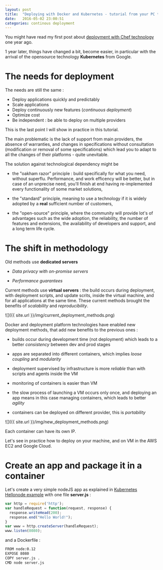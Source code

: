 ```yaml
---
layout: post
title:  "Deploying with Docker and Kubernetes - tutorial from your PC to AWS EC2, Google cloud or any private servers"
date:   2016-05-02 23:00:51
categories: continous deployment
---
```


You might have read my first post about [deployment with Chef technology](http://christopher5106.github.io/continous/deployment/2015/03/17/deployment-from-your-pc-to-your-cloud-best-practice.html) one year ago.

1 year later, things have changed a bit, become easier, in particular with the arrival of the opensource technology **Kubernetes** from Google.

# The needs for deployment

The needs are still the same :

- Deploy applications quickly and predictably
- Scale applications
- Deploy continuously new features (*continuous deployment*)
- Optimize cost
- Be independent : be able to deploy on multiple providers

This is the last point I will show in practice in this tutorial.

The main problematic is the lack of support from main providers, the absence of warranties, and changes in specifications without consultation (modification or removal of some specifications) which lead you to adapt to all the changes of their platforms - quite unevitable.

The solution against technological dependency might be

- the "oakham razor" principle : build specifically for what you need, without superflu. Performance, and work efficency will be better, but in case of an unprecise need, you'll finish at end having re-implemented every functionality of some market solutions,

- the "standard" principle, meaning to use a technology if it is widely adopted by a **real** sufficient number of customers,

- the "open-source" principle, where the community will provide lot's of advantages such as the wide adoption, the reliability, the number of features and extensions, the availability of developers and support, and a long term life cycle.

# The shift in methodology

Old methods use **dedicated servers**

- *Data privacy with on-promise servers*

- *Performance guarantees*

Current methods use **virtual servers** : the build occurs during deployment, with deployment scripts, and update scrits, inside the virtual machine, and for all applications at the same time. These current methods brought the benefits of *scalability* and *reproducibility*.

![]({{ site.url }}/img/current_deployment_methods.png)

Docker and deployment platform technologies have enabled new deployment methods, that add new benefits to the previous ones :

- builds occur during development time (not deployment) which leads to a better *consistency* between dev and prod stages

- apps are separated into different containers, which implies *loose coupling* and *modularity*

- deployment supervised by infrastructure is more *reliable* than with scripts and agents inside the VM

- monitoring of containers is easier than VM

- the slow process of launching a VM occurs only once, and deploying an app means in this case managing containers, which leads to better *agility*

- containers can be deployed on different provider, this is *portability*

![]({{ site.url }}/img/new_deployment_methods.png)

Each container can have its own IP.

Let's see in practice how to deploy on your machine, and on VM in the AWS EC2 and Google Cloud.

# Create an app and package it in a container

Let's create a very simple nodeJS app as explained in [Kubernetes Hellonode example](http://kubernetes.io/docs/hellonode/) with one file **server.js** :

```javascript
var http = require('http');
var handleRequest = function(request, response) {
  response.writeHead(200);
  response.end("Hello World!");
}
var www = http.createServer(handleRequest);
www.listen(8080);
```

and a Dockerfile :

```bash
FROM node:0.12
EXPOSE 8080
COPY server.js .
CMD node server.js
```
